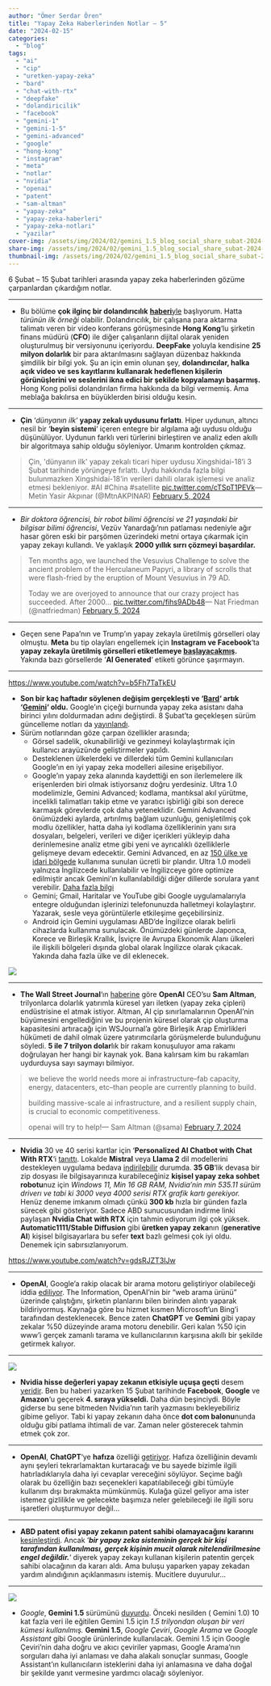```yaml
---
author: "Ömer Serdar Ören"
title: "Yapay Zeka Haberlerinden Notlar – 5"
date: "2024-02-15"
categories: 
  - "blog"
tags: 
  - "ai"
  - "cip"
  - "uretken-yapay-zeka"
  - "bard"
  - "chat-with-rtx"
  - "deepfake"
  - "dolandiricilik"
  - "facebook"
  - "gemini-1"
  - "gemini-1-5"
  - "gemini-advanced"
  - "google"
  - "hong-kong"
  - "instagram"
  - "meta"
  - "notlar"
  - "nvidia"
  - "openai"
  - "patent"
  - "sam-altman"
  - "yapay-zeka"
  - "yapay-zeka-haberleri"
  - "yapay-zeka-notlari"
  - "yazilar"
cover-img: /assets/img/2024/02/gemini_1.5_blog_social_share_subat-2024-1.png
share-img: /assets/img/2024/02/gemini_1.5_blog_social_share_subat-2024-1.png
thumbnail-img: /assets/img/2024/02/gemini_1.5_blog_social_share_subat-2024-1.png
---
```


6 Şubat – 15 Şubat tarihleri arasında yapay zeka haberlerinden gözüme çarpanlardan çıkardığım notlar.

* * *

- Bu bölüme **çok ilginç bir dolandırıcılık** [**haberi**yle](https://arstechnica.com/information-technology/2024/02/deepfake-scammer-walks-off-with-25-million-in-first-of-its-kind-ai-heist/) başlıyorum. Hatta _türünün ilk örneği_ olabilir. Dolandırıcılık, bir çalışana para aktarma talimatı veren bir video konferans görüşmesinde **Hong Kong**‘lu şirketin finans müdürü (**CFO**) ile diğer çalışanların dijital olarak yeniden oluşturulmuş bir versiyonunu içeriyordu. **DeepFake** yoluyla kendisine **25 milyon dolarlık** bir para aktarılmasını sağlayan düzenbaz hakkında şimdilik bir bilgi yok. Şu an için emin olunan şey, **dolandırıcılar, halka açık video ve ses kayıtlarını kullanarak hedeflenen kişilerin görünüşlerini ve seslerini ikna edici bir şekilde kopyalamayı başarmış.** Hong Kong polisi dolandırılan firma hakkında da bilgi vermemiş. Ama meblağa bakılırsa en büyüklerden birisi olduğu kesin.

* * *

- **Çin** ‘_dünyanın ilk_‘ **yapay zekalı uydusunu fırlattı**. Hiper uydunun, altıncı nesil bir ‘**beyin sistemi**‘ içeren entegre bir algılama ağı uydusu olduğu düşünülüyor. Uydunun farklı veri türlerini birleştiren ve analiz eden akıllı bir algoritmaya sahip olduğu söyleniyor. Umarım kontrolden çıkmaz.

> Çin, 'dünyanın ilk' yapay zekalı ticari hiper uydusu Xingshidai-18’i 3 Şubat tarihinde yörüngeye fırlattı. Uydu hakkında fazla bilgi bulunmazken Xingshidai-18’in verileri dahili olarak işlemesi ve analiz etmesi bekleniyor. #AI #China #satellite [pic.twitter.com/cTSpT1PEVk](https://t.co/cTSpT1PEVk)— Metin Yasir Akpınar (@MtnAKPINAR) [February 5, 2024](https://twitter.com/MtnAKPINAR/status/1754509831866605805)

* * *

- _Bir doktora öğrencisi, bir robot bilimi öğrencisi ve 21 yaşındaki bir bilgisar bilimi öğrencisi_, Vezüv Yanardağı’nın patlaması nedeniyle ağır hasar gören eski bir parşömen üzerindeki metni ortaya çıkarmak için yapay zekayı kullandı. Ve yaklaşık **2000 yıllık sırrı çözmeyi başardılar.**

> Ten months ago, we launched the Vesuvius Challenge to solve the ancient problem of the Herculaneum Papyri, a library of scrolls that were flash-fried by the eruption of Mount Vesuvius in 79 AD.  
>   
> Today we are overjoyed to announce that our crazy project has succeeded. After 2000… [pic.twitter.com/fihs9ADb48](https://t.co/fihs9ADb48)— Nat Friedman (@natfriedman) [February 5, 2024](https://twitter.com/natfriedman/status/1754519304471814555)

* * *

- Geçen sene Papa’nın ve Trump’ın yapay zekayla üretilmiş görselleri olay olmuştu. **Meta** bu tip olayları engellemek için **Instagram ve Facebook**‘ta **yapay zekayla üretilmiş görselleri etiketlemeye [başlayacakmış](https://www.npr.org/2024/02/06/1229317971/meta-labeling-ai-generated-images-instagram-facebook-artificial-intelligence).** Yakında bazı görsellerde ‘**AI Generated**‘ etiketi görünce şaşırmayın.

* * *

<https://www.youtube.com/watch?v=b5Fh7TaTkEU>

- **Son bir kaç haftadır söylenen değişim gerçekleşti ve ‘[Bard](https://bard.google.com/)‘ artık ‘[Gemini](https://gemini.google.com/)‘ oldu.** Google’ın çiçeği burnunda yapay zeka asistanı daha birinci yılını doldurmadan adını değiştirdi. 8 Şubat’ta geçekleşen sürüm güncelleme notları da [yayınlandı](https://gemini.google.com/updates).
- Sürüm notlarından göze çarpan özellikler arasında;
    - Görsel sadelik, okunabilirliği ve gezinmeyi kolaylaştırmak için kullanıcı arayüzünde geliştirmeler yapıldı.    
    - Desteklenen ülkelerdeki ve dillerdeki tüm Gemini kullanıcıları Google’ın en iyi yapay zeka modelleri ailesine erişebiliyor.    
    - Google’ın yapay zeka alanında kaydettiği en son ilerlemelere ilk erişenlerden biri olmak istiyorsanız doğru yerdesiniz. Ultra 1.0 modelimizle, Gemini Advanced; kodlama, mantıksal akıl yürütme, incelikli talimatları takip etme ve yaratıcı işbirliği gibi son derece karmaşık görevlerde çok daha yeteneklidir. Gemini Advanced önümüzdeki aylarda, artırılmış bağlam uzunluğu, genişletilmiş çok modlu özellikler, hatta daha iyi kodlama özelliklerinin yanı sıra dosyaları, belgeleri, verileri ve diğer içerikleri yükleyip daha derinlemesine analiz etme gibi yeni ve ayrıcalıklı özelliklerle gelişmeye devam edecektir. Gemini Advanced, en az [150 ülke ve idari bölgede](https://support.google.com/gemini?p=adv_countries) kullanıma sunulan ücretli bir plandır. Ultra 1.0 modeli yalnızca İngilizcede kullanılabilir ve İngilizceye göre optimize edilmiştir ancak Gemini’ın kullanılabildiği diğer dillerde sorulara yanıt verebilir. [Daha fazla bilgi](https://gemini.google.com/advanced/?utm_source=gemini&utm_medium=web&utm_campaign=exp_update)   
    - Gemini; Gmail, Haritalar ve YouTube gibi Google uygulamalarıyla entegre olduğundan işlerinizi telefonunuzda halletmeyi kolaylaştırır. Yazarak, sesle veya görüntülerle etkileşime geçebilirsiniz.   
    - Android için Gemini uygulaması ABD’de İngilizce olarak belirli cihazlarda kullanıma sunulacak. Önümüzdeki günlerde Japonca, Korece ve Birleşik Krallık, İsviçre ile Avrupa Ekonomik Alanı ülkeleri ile ilişkili bölgeleri dışında global olarak İngilizce olarak çıkacak. Yakında daha fazla ülke ve dil eklenecek.

![](/assets/img/2024/02/google-one-gemini-ulta-advanced-yapay-zeka-plan-ekran-resmi-2024-02-08-1.png)

* * *

- **The Wall Street Journal**‘ın [haberine](https://www.wsj.com/tech/ai/sam-altman-seeks-trillions-of-dollars-to-reshape-business-of-chips-and-ai-89ab3db0) göre **OpenAI** CEO’su **Sam Altman**, trilyonlarca dolarlık yatırımla küresel yarı iletken (yapay zeka çipleri) endüstrisine el atmak istiyor. Altman, AI çip sınırlamalarının OpenAI’nin büyümesini engellediğini ve bu projenin küresel olarak çip oluşturma kapasitesini artıracağı için WSJournal’a göre Birleşik Arap Emirlikleri hükümeti de dahil olmak üzere yatırımcılarla görüşmelerde bulunduğunu söyledi. **5 ile 7 trilyon dolar**lık bir rakam konuşuluyor ama rakamı doğrulayan her hangi bir kaynak yok. Bana kalırsam kim bu rakamları uydurduysa sayı saymayı bilmiyor.

> we believe the world needs more ai infrastructure–fab capacity, energy, datacenters, etc–than people are currently planning to build.  
>   
> building massive-scale ai infrastructure, and a resilient supply chain, is crucial to economic competitiveness.  
>   
> openai will try to help!— Sam Altman (@sama) [February 7, 2024](https://twitter.com/sama/status/1755294743565930726)

* * *

- **Nvidia** 30 ve 40 serisi kartlar için ‘**Personalized AI Chatbot with Chat With RTX**‘i [tanıttı](https://blogs.nvidia.com/blog/chat-with-rtx-available-now/). Lokalde **Mistral** veya **Llama 2** dil modellerini destekleyen uygulama bedava [indirilebilir](https://www.nvidia.com/en-us/ai-on-rtx/chat-with-rtx-generative-ai/) durumda. **35 GB**‘lik devasa bir zip dosyası ile bilgisayarınıza kurabileceğiniz **kişisel yapay zeka sohbet robotu**nuz için _Windows 11, Min 16 GB RAM, Nvidia’nin min 535.11 sürüm driverı ve tabi ki 3000 veya 4000 serisi RTX grafik kartı gerekiyor._ Henüz deneme imkanım olmadı çünkü **300 kb** hızla bir günden fazla sürecek gibi gösteriyor. Sadece ABD sunucusundan indirme linki paylaşan **Nvidia Chat with RTX** için tahmin ediyorum ilgi çok yüksek. **Automatic1111/Stable Diffusion** gibi **üretken yapay zeka**nın (**generative AI**) kişisel bilgisayarlara bu sefer **text** bazlı gelmesi çok iyi oldu. Denemek için sabırsızlanıyorum.

<https://www.youtube.com/watch?v=gdsRJZT3IJw>

* * *

- **OpenAI**, Google’a rakip olacak bir arama motoru geliştiriyor olabileceği iddia [ediliyor](https://www.androidauthority.com/openai-search-engine-rival-google-3414999/). The Information, OpenAI’nin bir “web arama ürünü” üzerinde çalıştığını, şirketin planlarını bilen birinden alıntı yaparak bildiriyormuş. Kaynağa göre bu hizmet kısmen Microsoft’un Bing’i tarafından desteklenecek. Bence zaten **ChatGPT** ve **Gemini** gibi yapay zekalar %50 düzeyinde arama motoru denebilir. Geri kalan %50 için www’i gerçek zamanlı tarama ve kullanıcılarının karşısına akıllı bir şekilde getirmek kalıyor.

* * *

![](/assets/img/2024/02/dunyanin-en-buyuk-sirketleri-ekran-resmi-2024-02-15-1024x711-1.png)

- **Nvidia hisse değerleri yapay zekanın etkisiyle uçuşa geçti** desem [yeridir](https://companiesmarketcap.com/). Ben bu haberi yazarken 15 Şubat tarihinde **Facebook**, **Google** ve **Amazon**‘u geçerek **4\. sıraya yükseldi.** Daha dün beşinciydi. Böyle giderse bu sene bitmeden Nvidia’nın tarih yazmasını bekleyebiliriz gibime geliyor. Tabi ki yapay zekanın daha önce **dot com balonu**nunda olduğu gibi patlama ihtimali de var. Zaman neler gösterecek tahmin etmek çok zor.

* * *

- **OpenAI**, **ChatGPT**‘ye **hafıza** özelliği [getiriyor](https://openai.com/blog/memory-and-new-controls-for-chatgpt). Hafıza özelliğinin devamlı aynı şeyleri tekrarlamaktan kurtaracağı ve bu sayede bizimle ilgili hatırladıklarıyla daha iyi cevaplar vereceğini söylüyor. Seçime bağlı olarak bu özelliğin bazı seçenekleri kapatılabileceği gibi tümüyle kullanım dışı bırakmakta mümkünmüş. Kulağa güzel geliyor ama ister istemez gizlilikle ve gelecekte başımıza neler gelebileceği ile ilgili soru işaretleri oluşturmuyor değil…

* * *

- **ABD patent ofisi yapay zekanın patent sahibi olamayacağını kararını** [kesinleştirdi](https://www.theverge.com/2024/2/13/24072241/ai-patent-us-office-guidance). Ancak ‘_**bir yapay zeka sisteminin gerçek bir kişi tarafından kullanılması, gerçek kişinin mucit olarak nitelendirilmesine engel değildir.**_‘ diyerek yapay zekayı kullanan kişilerin patentin gerçek sahibi olacağının da kararı aldı. Ama buluşu yaparken yapay zekadan yardım alındığının açıklanmasını istemiş. Mucitlere duyurulur…

* * *

![](/assets/img/2024/02/gemini_1.5_blog_social_share_subat-2024-1.png)

- _Google_, **Gemini 1.5** sürümünü [duyurdu](https://blog.google/technology/ai/google-gemini-next-generation-model-february-2024/#gemini-15). Önceki nesilden ( Gemini 1.0) 10 kat fazla veri ile eğitilen Gemini 1.5 için _1.5 trilyondan oluşan bir veri kümesi kullanılmış._ **Gemini 1.5**, _Google Çeviri_, _Google Arama_ ve _Google Assistant_ gibi Google ürünlerinde kullanılacak. Gemini 1.5 için Google Çeviri’nin daha doğru ve akıcı çeviriler yapması, Google Arama’nın sorguları daha iyi anlaması ve daha alakalı sonuçlar sunması, Google Assistant’ın kullanıcıların isteklerini daha iyi anlamasına ve daha doğal bir şekilde yanıt vermesine yardımcı olacağı söyleniyor.
